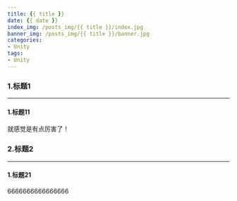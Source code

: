 ```yaml
---
title: {{ title }}
date: {{ date }}
index_img: /posts_img/{{ title }}/index.jpg
banner_img: /posts_img/{{ title }}/banner.jpg
categories:
- Unity
tags: 
- Unity
---
```

### 1.标题1
***
#### 1.标题11
就感觉是有点厉害了！<br>
### 2.标题2
***
#### 1.标题21
6666666666666666<br>
